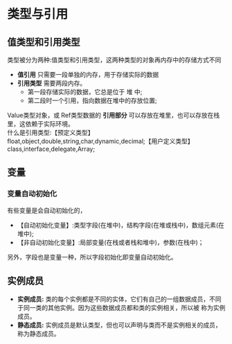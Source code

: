 # 类型与引用
## 值类型和引用类型
类型被分为两种:值类型和引用类型，这两种类型的对象再内存中的存储方式不同
* **值引用** 只需要一段单独的内存，用于存储实际的数据
* **引用类型** 需要两段内存。  
  * 第一段存储实际的数据，它总是位于 堆 中;
  * 第二段时一个引用，指向数据在堆中的存放位置;  

Value类型对象，或 Ref类型数据的 **引用部分** 可以存放在堆里，也可以存放在栈里，这依赖于实际环境。  
什么是引用类型:【预定义类型】float,object,double,string,char,dynamic,decimal;【用户定义类型】class,interface,delegate,Array;  
## 变量
### 变量自动初始化
有些变量是会自动初始化的，
- 【自动初始化变量】:类型字段(在堆中)，结构字段(在堆或栈中)，数组元素(在堆中);
- 【非自动初始化变量】:局部变量(在栈或者栈和堆中)，参数(在栈中)；  

另外，字段也是变量一种，所以字段初始化即变量自动初始化。  
## 实例成员
* **实例成员:** 类的每个实例都是不同的实体，它们有自己的一组数据成员，不同于同一类的其他实例。因为这些数据成员都和类的实例相关，所以被
  称为实例成员。  
* **静态成员:** 实例成员是默认类型，但也可以声明与类而不是实例相关的成员，称为静态成员。  
